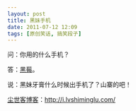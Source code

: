 ```yaml
---
layout: post
title: 黑妹手机
date: 2011-07-12 12:09
tags: [原创笑话, 搞笑段子]
---
```

问：你用的什么手机？

答：<a href="http://i.lvshiminglu.com/tag/%e9%bb%91%e8%8e%939300" target="_blank">黑莓</a>。

说：黑妹牙膏什么时候出手机了？山寨的吧！

<a href="http://i.lvshiminglu.com/">尘世客博客</a>：<a href="http://i.lvshiminglu.com/">http://i.lvshiminglu.com/</a>

